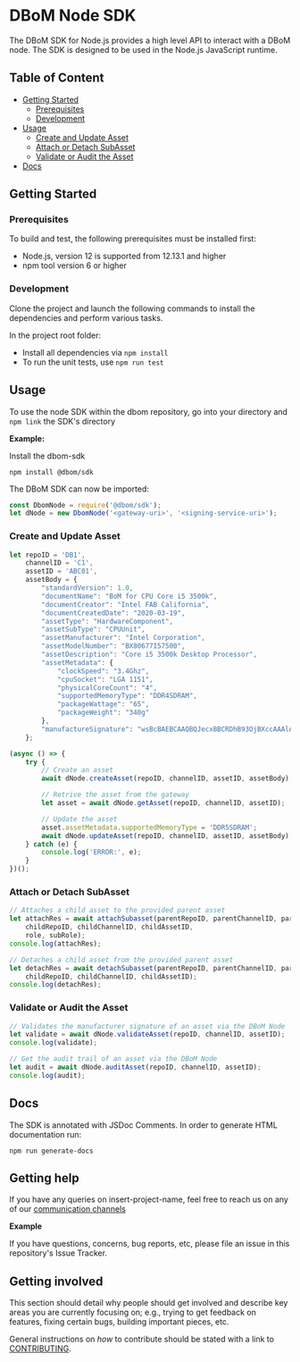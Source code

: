 # DBoM Node SDK

The DBoM SDK for Node.js provides a high level API to interact with a DBoM node. The SDK is designed to be used in the Node.js JavaScript runtime.

<!-- TABLE OF CONTENT -->
## Table of Content

<!-- START doctoc generated TOC please keep comment here to allow auto update -->
<!-- DON'T EDIT THIS SECTION, INSTEAD RE-RUN doctoc TO UPDATE -->


- [Getting Started](#getting-started)
  - [Prerequisites](#prerequisites)
  - [Development](#development)
- [Usage](#usage)
  - [Create and Update Asset](#create-and-update-asset)
  - [Attach or Detach SubAsset](#attach-or-detach-subasset)
  - [Validate or Audit the Asset](#validate-or-audit-the-asset)
- [Docs](#docs)

<!-- END doctoc generated TOC please keep comment here to allow auto update -->

<!-- GETTING STARTED -->
## Getting Started

### Prerequisites

To build and test, the following prerequisites must be installed first:

- Node.js, version 12 is supported from 12.13.1 and higher
- npm tool version 6 or higher

### Development

Clone the project and launch the following commands to install the dependencies and perform various tasks.

In the project root folder:

- Install all dependencies via `npm install`
- To run the unit tests, use `npm run test`

<!-- USAGE EXAMPLES -->
## Usage

To use the node SDK within the dbom repository, go into your directory and `npm link` the SDK's directory

**Example:**

Install the dbom-sdk

```shell script
npm install @dbom/sdk
```

The DBoM SDK can now be imported:

```javascript
const DbomNode = require('@dbom/sdk');
let dNode = new DbomNode('<gateway-uri>', '<signing-service-uri>');
```

### Create and Update Asset

```javascript
let repoID = 'DB1',
    channelID = 'C1',
    assetID = 'ABC01',
    assetBody = {
        "standardVersion": 1.0,
        "documentName": "BoM for CPU Core i5 3500k",
        "documentCreator": "Intel FAB California",
        "documentCreatedDate": "2020-03-19",
        "assetType": "HardwareComponent",
        "assetSubType": "CPUUnit",
        "assetManufacturer": "Intel Corporation",
        "assetModelNumber": "BX80677I57500",
        "assetDescription": "Core i5 3500k Desktop Processor",
        "assetMetadata": {
            "clockSpeed": "3.4Ghz",
            "cpuSocket": "LGA 1151",
            "physicalCoreCount": "4",
            "supportedMemoryType": "DDR4SDRAM",
            "packageWattage": "65",
            "packageWeight": "340g"
        },
        "manufactureSignature": "wsBcBAEBCAAQBQJecxBBCRDhB93OjBXccAAAlAQH/0N2HhaK6fmADG0QxK9i8xIrgncGzvii6OqPzyVtyjA7RrpgA1c5E5wN5eW8XmPaqpMvtP3RenuTlXTH2d647QnzdxYuNOKjVXGuweBMkBqnKBf8hHeH6adBTh6Jlnbt3OndMsE06BMBz59Z/X4tmKoAWXox1EPraAi9+A6BqeB5YHXDQJ6SXsW9fLKoQVECsi0MHOR+CjGcu1R1dyP5s2Vd9jcm+DLXLmxz6zTqS7h1neLMsFm4jIhxYsh5mQ49R4r6Yi76RIMK5G6LxX32BzKb9rTDSKdqRFQAv4JsoZXTPRwlM3MG/FCQWYhtvc6righlAMJOVSXTxy54TPKeXe4==SVL1"
    };

(async () => {
    try {
        // Create an asset
        await dNode.createAsset(repoID, channelID, assetID, assetBody);

        // Retrive the asset from the gateway
        let asset = await dNode.getAsset(repoID, channelID, assetID);

        // Update the asset
        asset.assetMetadata.supportedMemoryType = 'DDR5SDRAM';
        await dNode.updateAsset(repoID, channelID, assetID, assetBody);
    } catch (e) {
        console.log('ERROR:', e);
    }
})();
```

### Attach or Detach SubAsset

```javascript
// Attaches a child asset to the provided parent asset
let attachRes = await attachSubasset(parentRepoID, parentChannelID, parentAssetID,
    childRepoID, childChannelID, childAssetID,
    role, subRole);
console.log(attachRes);

// Detaches a child asset from the provided parent asset
let detachRes = await detachSubasset(parentRepoID, parentChannelID, parentAssetID,
    childRepoID, childChannelID, childAssetID);
console.log(detachRes);
```

### Validate or Audit the Asset

```javascript
// Validates the manufacturer signature of an asset via the DBoM Node
let validate = await dNode.validateAsset(repoID, channelID, assetID);
console.log(validate);

// Get the audit trail of an asset via the DBoM Node
let audit = await dNode.auditAsset(repoID, channelID, assetID);
console.log(audit);
```

<!-- DOCUMENTATION -->
## Docs

The SDK is annotated with JSDoc Comments. In order to generate HTML documentation run:

```shell script
npm run generate-docs
```

## Getting help

If you have any queries on insert-project-name, feel free to reach us on any of our [communication channels](https://github.com/DBOMproject/community/blob/master/COMMUNICATION.md) 

**Example**

If you have questions, concerns, bug reports, etc, please file an issue in this repository's Issue Tracker.

## Getting involved

This section should detail why people should get involved and describe key areas you are
currently focusing on; e.g., trying to get feedback on features, fixing certain bugs, building
important pieces, etc.

General instructions on _how_ to contribute should be stated with a link to [CONTRIBUTING](CONTRIBUTING.md).


